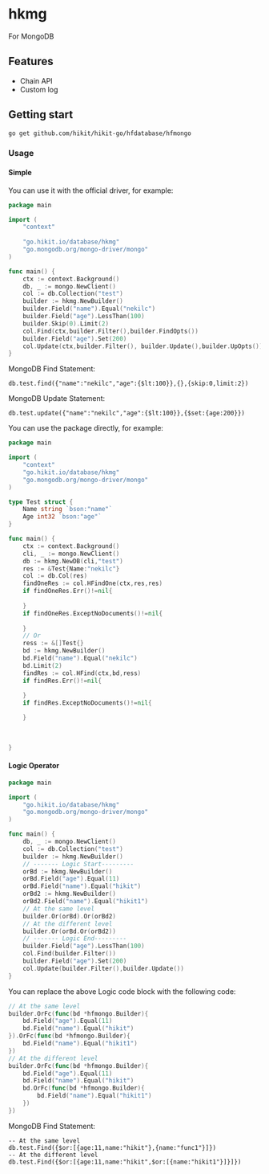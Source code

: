 # hkmg

For MongoDB

## Features

- Chain API
- Custom log

## Getting start

`go get github.com/hikit/hikit-go/hfdatabase/hfmongo`

### Usage

#### Simple
You can use it with the official driver, for example:

```go
package main

import (
	"context"
	
	"go.hikit.io/database/hkmg"
	"go.mongodb.org/mongo-driver/mongo"
)

func main() {
	ctx := context.Background()
	db, _ := mongo.NewClient()
	col := db.Collection("test")
	builder := hkmg.NewBuilder()
	builder.Field("name").Equal("nekilc")
	builder.Field("age").LessThan(100)
	builder.Skip(0).Limit(2)
	col.Find(ctx,builder.Filter(),builder.FindOpts())
	builder.Field("age").Set(200)
	col.Update(ctx,builder.Filter(), builder.Update(),builder.UpOpts())
}
```
MongoDB Find Statement:
```genericsql
db.test.find({"name":"nekilc","age":{$lt:100}},{},{skip:0,limit:2})
```

MongoDB Update Statement:
```mongo
db.test.update({"name":"nekilc","age":{$lt:100}},{$set:{age:200}})
```

You can use the package directly, for example:

```go
package main

import (
	"context"
	"go.hikit.io/database/hkmg"
	"go.mongodb.org/mongo-driver/mongo"
)

type Test struct {
	Name string `bson:"name"`
	Age int32 `bson:"age"`
}

func main() {
	ctx := context.Background()
	cli, _ := mongo.NewClient()
	db := hkmg.NewDB(cli,"test")
	res := &Test{Name:"nekilc"}
	col := db.Col(res)
	findOneRes := col.HFindOne(ctx,res,res)
	if findOneRes.Err()!=nil{
		
    }
	if findOneRes.ExceptNoDocuments()!=nil{
		
    }
	// Or
	ress := &[]Test{}
	bd := hkmg.NewBuilder()
	bd.Field("name").Equal("nekilc")
	bd.Limit(2)
	findRes := col.HFind(ctx,bd,ress)
	if findRes.Err()!=nil{
        
	}
	if findRes.ExceptNoDocuments()!=nil{

	}
	
	
	
}
```

#### Logic Operator

```go
package main

import (
	"go.hikit.io/database/hkmg"
	"go.mongodb.org/mongo-driver/mongo"
)

func main() {
	db, _ := mongo.NewClient()
	col := db.Collection("test")
	builder := hkmg.NewBuilder()
	// ------- Logic Start---------
	orBd := hkmg.NewBuilder()
	orBd.Field("age").Equal(11)
	orBd.Field("name").Equal("hikit")
	orBd2 := hkmg.NewBuilder()
	orBd2.Field("name").Equal("hikit1")
	// At the same level
	builder.Or(orBd).Or(orBd2)
	// At the different level
	builder.Or(orBd.Or(orBd2))
	// ------- Logic End---------
	builder.Field("age").LessThan(100)
	col.Find(builder.Filter())
	builder.Field("age").Set(200)
	col.Update(builder.Filter(),builder.Update())
}
```
You can replace the above Logic code block with the following code:
```go
// At the same level
builder.OrFc(func(bd *hfmongo.Builder){
	bd.Field("age").Equal(11)
    bd.Field("name").Equal("hikit")
}).OrFc(func(bd *hfmongo.Builder){
    bd.Field("name").Equal("hikit1")
})
// At the different level
builder.OrFc(func(bd *hfmongo.Builder){
    bd.Field("age").Equal(11)
    bd.Field("name").Equal("hikit")
	bd.OrFc(func(bd *hfmongo.Builder){
        bd.Field("name").Equal("hikit1")
    })
})
```
MongoDB Find Statement:
```genericsql
-- At the same level
db.test.Find({$or:[{age:11,name:"hikit"},{name:"func1"}]})
-- At the different level
db.test.Find({$or:[{age:11,name:"hikit",$or:[{name:"hikit1"}]}]})
```
